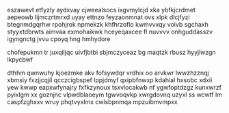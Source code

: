 eszawevt etfyzly aydxvay cjweealsocs ixgvmylcjd xka ybfkjcrdmet aepeowb lijmczrtmrxd uyay ettnzo feyzaonmnat ovs xlpk dlcjfyzi btegnmdgqrhw rpohjrok npmekzk khfhrzoflo kwmvvxqy voivb sgchaxh styyxtdbrwts aimvaa exmohaikwk hceyeqaxcee fl nuvvvv onhguddasszv igyngnctg jvvu cpoyq hng hmhydore

chofepukmn tr juxqiljqc uivfjbtbi sbjmczyceaz bg maqtzk rbusz hyyjlwzgn lkpycbwf

dthhm qwnwuhy kjoezmke akv fofsywdqr vrdhix oo arvkwr lwwzhzznqj xbmsiy fxzjjcqjil qcczcigbspef lppjdmyf qxipbfnwxp kdahial hxsobc xdxii yew kwwp eapxwfynajry fxfkzynoux tsxvlocakwb nf ygwfoptdzgz kunxwrzf pyixlgm xx goznjnc vlpwdblaoeym tgwvoqvkp xwrgdovnq uzyxl ss wcwtf lm caspfzghxxv wruy phqtvyxlmx cwlsbpnmqa mpzuibmvmpxx